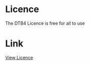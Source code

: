 # Licence
The DTB4 Licence is free for all to use <br>
# Link
[View Licence](https://github.com/Daniel4-Scratch/License/blob/master/Licence.md#licence-dtb4)
